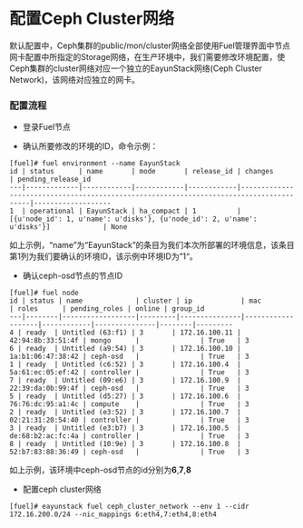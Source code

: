 # 配置Ceph Cluster网络

默认配置中，Ceph集群的public/mon/cluster网络全部使用Fuel管理界面中节点网卡配置中所指定的Storage网络，在生产环境中，我们需要修改环境配置，使Ceph集群的cluster网络对应一个独立的EayunStack网络(Ceph Cluster Network)，该网络对应独立的网卡。

### 配置流程

* 登录Fuel节点

* 确认所要修改的环境的ID，命令示例：

```
[fuel]# fuel environment --name EayunStack
id | status      | name       | mode       | release_id | changes                                                                                | pending_release_id
---|-------------|------------|------------|------------|----------------------------------------------------------------------------------------|-------------------
1  | operational | EayunStack | ha_compact | 1          | [{u'node_id': 1, u'name': u'disks'}, {u'node_id': 2, u'name': u'disks'}]             | None              
```

如上示例，“name”为“EayunStack”的条目为我们本次所部署的环境信息，该条目第1列为我们要确认的环境ID，该示例中环境ID为”1“。

* 确认ceph-osd节点的节点ID

```
[fuel]# fuel node
id | status | name             | cluster | ip            | mac               | roles      | pending_roles | online | group_id
---|--------|------------------|---------|---------------|-------------------|------------|---------------|--------|---------
4 | ready  | Untitled (63:f1) | 3       | 172.16.100.11 | 42:94:8b:33:51:4f | mongo      |               | True   | 3       
6 | ready  | Untitled (a9:54) | 3       | 172.16.100.10 | 1a:b1:06:47:38:42 | ceph-osd   |               | True   | 3       
1 | ready  | Untitled (c6:52) | 3       | 172.16.100.4  | 5a:61:ec:05:ef:42 | controller |               | True   | 3       
7 | ready  | Untitled (09:e6) | 3       | 172.16.100.9  | 22:39:da:0b:99:4f | ceph-osd   |               | True   | 3       
5 | ready  | Untitled (d5:27) | 3       | 172.16.100.6  | 76:76:dc:95:a1:4c | compute    |               | True   | 3       
2 | ready  | Untitled (e3:52) | 3       | 172.16.100.7  | 02:21:31:20:54:40 | controller |               | True   | 3       
3 | ready  | Untitled (e3:b7) | 3       | 172.16.100.5  | de:68:b2:ac:fc:4a | controller |               | True   | 3       
8 | ready  | Untitled (10:9e) | 3       | 172.16.100.8  | 52:b7:83:88:36:49 | ceph-osd   |               | True   | 3       

```

如上示例，该环境中ceph-osd节点的id分别为**6**,**7**,**8**

* 配置ceph cluster网络

```
[fuel]# eayunstack fuel ceph_cluster_network --env 1 --cidr 172.16.200.0/24 --nic_mappings 6:eth4,7:eth4,8:eth4
```
